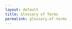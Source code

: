 ```yaml
---
layout: default
title: Glossary of Terms
permalink: glossary-of-terms
---
```

<!-- Add an essay or interpretive material below this line,
using HTML or markdown.  Do not modify this file above this line -->
